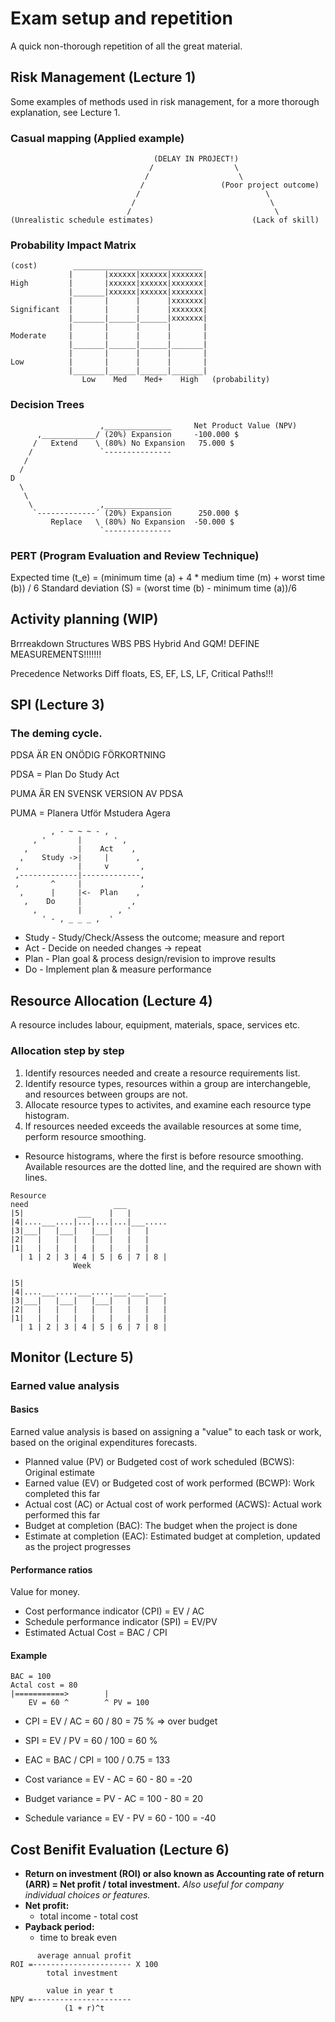 # Exam setup and repetition
A quick non-thorough repetition of all the great material. 
## Risk Management (Lecture 1)
Some examples of methods used in risk management, for a more thorough explanation, see Lecture 1.
### Casual mapping (Applied example)
```
                                (DELAY IN PROJECT!)                                           
                               /                  \                
                              /                    \              
                             /                 (Poor project outcome)                     
                            /                            \              
                           /                              \              
                          /                                \              
(Unrealistic schedule estimates)                      (Lack of skill)
```

### Probability Impact Matrix
```
(cost)        _____________________________
             |       |xxxxxx|xxxxxx|xxxxxxx|
High         |       |xxxxxx|xxxxxx|xxxxxxx|                         
             |_______|xxxxxx|xxxxxx|xxxxxxx|    
             |       |      |      |xxxxxxx|
Significant  |       |      |      |xxxxxxx|                              
             |_______|______|______|xxxxxxx|      
             |       |      |      |       |
Moderate     |       |      |      |       |                                
             |_______|______|______|_______|      
             |       |      |      |       |
Low          |       |      |      |       |
             |_______|______|______|_______|
                Low    Med    Med+    High   (probability)                      
```

### Decision Trees
```                                             
                    ,_______________     Net Product Value (NPV)                                               
      ,____________/ (20%) Expansion     -100.000 $                                                     
     /   Extend    \ (80%) No Expansion   75.000 $                                                             
    /               `---------------                                        
   /                                                  
  /                                                       
D                                                        
  \                                                       
   \                                 
    \               ,_______________                           
     `-------------´ (20%) Expansion      250.000 $                                          
         Replace   \ (80%) No Expansion  -50.000 $                                               
                    `---------------                                                 
```

### PERT (Program Evaluation and Review Technique)

Expected time (t\_e) = (minimum time (a) + 4 * medium time (m) + worst time (b)) / 6
Standard deviation (S) = (worst time (b) - minimum time (a))/6

## Activity planning (WIP)

Brrreakdown Structures
WBS
PBS
Hybrid
 And GQM! DEFINE MEASUREMENTS!!!!!!!
 
 
Precedence Networks
Diff floats, ES, EF, LS, LF, Critical Paths!!!


## SPI (Lecture 3)


### The deming cycle. 
PDSA ÄR EN ONÖDIG FÖRKORTNING

PDSA = Plan Do Study Act

PUMA ÄR EN SVENSK VERSION AV PDSA

PUMA = Planera Utför Mstudera Agera

```
         , - ~ ~ ~ - ,
     , '       |       ' ,
   ,           |    Act    ,
  ,    Study ->|     |      ,
 ,             |     v       ,
 ,-------------|-------------,
 ,       ^     |             ,
  ,      |     |<-  Plan    ,
   ,    Do     |           ,
     ,         |        , '
       ' - , _ _ _ ,  '

```

* Study - Study/Check/Assess the outcome; measure and report
* Act - Decide on needed changes -> repeat
* Plan - Plan goal & process design/revision to improve results
* Do - Implement plan & measure performance


## Resource Allocation (Lecture 4)
A resource includes labour, equipment, materials, space, services etc.
### Allocation step by step
1. Identify resources needed and create a resource requirements list.
2. Identify resource types, resources within a group are interchangeble, and resources between groups are not.
3. Allocate resource types to activites, and examine each resource type histogram.
4. If resources needed exceeds the available resources at some time, perform resource smoothing.

* Resource histograms, where the first is before resource smoothing. Available resources are the dotted line, 
  and the required are shown with lines.
```
Resource
need                   ___
|5|            ___    |   |
|4|....___....|...|...|...|___.....
|3|___|   |___|   |___|   |   |
|2|   |   |   |   |   |   |   |
|1|   |   |   |   |   |   |   |
  | 1 | 2 | 3 | 4 | 5 | 6 | 7 | 8 |
              Week
```

```
|5|
|4|....___.....___.....___.___.___.
|3|___|   |___|   |___|   |   |   |
|2|   |   |   |   |   |   |   |   |
|1|   |   |   |   |   |   |   |   |
  | 1 | 2 | 3 | 4 | 5 | 6 | 7 | 8 |
```

## Monitor (Lecture 5)

### Earned value analysis

#### Basics 
Earned value analysis is based on assigning a "value" to each task or work, based on the original expenditures forecasts.

* Planned value (PV) or Budgeted cost of work scheduled (BCWS): Original estimate
* Earned value (EV) or Budgeted cost of work performed (BCWP): Work completed this far
* Actual cost (AC) or Actual cost of work performed (ACWS): Actual work performed this far
* Budget at completion (BAC): The budget when the project is done
* Estimate at completion (EAC): Estimated budget at completion, updated as the project progresses

#### Performance ratios

Value for money.

* Cost performance indicator (CPI) = EV / AC
* Schedule performance indicator (SPI) = EV/PV
* Estimated Actual Cost = BAC / CPI    

#### Example 
```
BAC = 100
Actal cost = 80
|===========>        |
    EV = 60 ^        ^ PV = 100
```

* CPI = EV / AC = 60 / 80 = 75 % => over budget
* SPI = EV / PV = 60 / 100 = 60 %
* EAC = BAC / CPI = 100 / 0.75 = 133

* Cost variance = EV - AC = 60 - 80 = -20
* Budget variance = PV - AC = 100 - 80 = 20
* Schedule variance = EV - PV = 60 - 100 = -40

## Cost Benifit Evaluation (Lecture 6)
* **Return on investment (ROI) or also known as Accounting rate of return (ARR) 
  = Net profit / total investment.** 
  *Also useful for company individual choices
  or features.*
* **Net profit:** 
  - total income - total cost
* **Payback period:** 
  - time to break even

```
      average annual profit
ROI =---------------------- X 100
        total investment

        value in year t
NPV =----------------------
            (1 + r)^t
```

